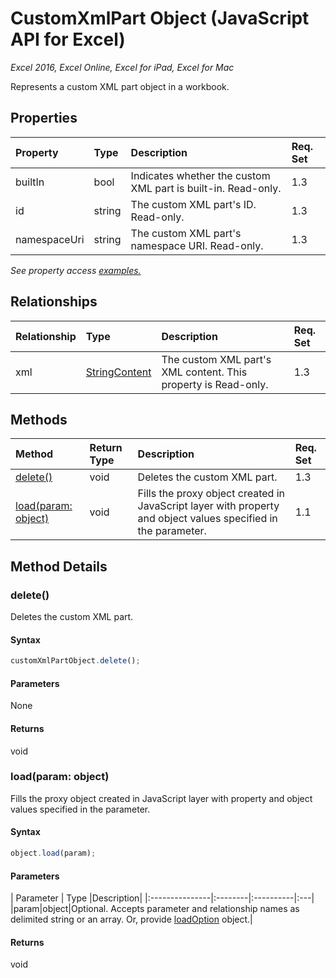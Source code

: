 # CustomXmlPart Object (JavaScript API for Excel)

_Excel 2016, Excel Online, Excel for iPad, Excel for Mac_

Represents a custom XML part object in a workbook.

## Properties

| Property	   | Type	|Description| Req. Set|
|:---------------|:--------|:----------|:----|
|builtIn|bool|Indicates whether the custom XML part is built-in. Read-only.|1.3||
|id|string|The custom XML part's ID. Read-only.|1.3||
|namespaceUri|string|The custom XML part's namespace URI. Read-only.|1.3||

_See property access [examples.](#property-access-examples)_

## Relationships
| Relationship | Type	|Description| Req. Set|
|:---------------|:--------|:----------|:----|
|xml|[StringContent](stringcontent.md)|The custom XML part's XML content. This property is Read-only.|1.3||

## Methods

| Method		   | Return Type	|Description| Req. Set|
|:---------------|:--------|:----------|:----|
|[delete()](#delete)|void|Deletes the custom XML part.|1.3|
|[load(param: object)](#loadparam-object)|void|Fills the proxy object created in JavaScript layer with property and object values specified in the parameter.|1.1|

## Method Details


### delete()
Deletes the custom XML part.

#### Syntax
```js
customXmlPartObject.delete();
```

#### Parameters
None

#### Returns
void

### load(param: object)
Fills the proxy object created in JavaScript layer with property and object values specified in the parameter.

#### Syntax
```js
object.load(param);
```

#### Parameters
| Parameter	   | Type	|Description|
|:---------------|:--------|:----------|:---|
|param|object|Optional. Accepts parameter and relationship names as delimited string or an array. Or, provide [loadOption](loadoption.md) object.|

#### Returns
void
